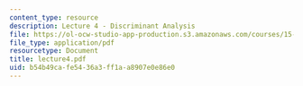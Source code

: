 ```yaml
---
content_type: resource
description: Lecture 4 - Discriminant Analysis
file: https://ol-ocw-studio-app-production.s3.amazonaws.com/courses/15-062-data-mining-spring-2003/b54b49cafe5436a3ff1aa8907e0e86e0_lecture4.pdf
file_type: application/pdf
resourcetype: Document
title: lecture4.pdf
uid: b54b49ca-fe54-36a3-ff1a-a8907e0e86e0
---
```

